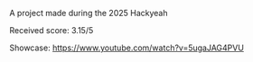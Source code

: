 A project made during the 2025 Hackyeah

Received score: 3.15/5

Showcase: https://www.youtube.com/watch?v=5ugaJAG4PVU
